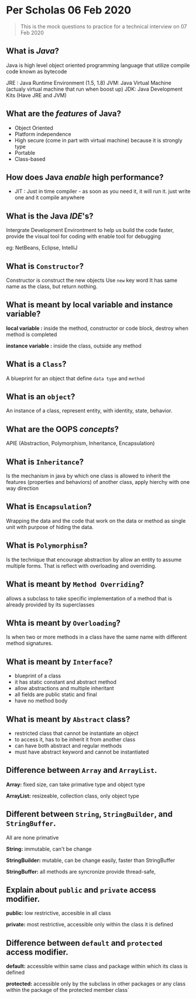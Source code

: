 # Per Scholas 06 Feb 2020

> This is the mock questions to practice for a technical interview on 07 Feb 2020

## What is _Java_?
Java is high level object oriented programming language that utilize compile code known as bytecode

JRE : Java Runtime Environment (1.5, 1.8)
JVM: Java Virtual Machine (actualy virtual machine that run when boost up)
JDK: Java Development Kits (Have JRE and JVM)

## What are the _features_ of Java?
- Object Oriented
- Platform independence
- High secure (come in part with virtual machine) because it is strongly type
- Portable
- Class-based

## How does Java _enable_ high performance?
- JIT : Just in time compiler - as soon as you need it, it will run it.
just write one and it compile anywhere

## What is the Java _IDE_'s?
Intergrate Development Environtment to help us build the code faster, provide the visual tool for coding with enable tool for debugging

eg: NetBeans, Eclipse, IntelliJ

## What is `Constructor`?
Constructor is construct the new objects
Use `new` key word
It has same name as the class, but return nothing.

## What is meant by local variable and instance variable?
__local variable :__ inside the method, constructor or code block, destroy when method is completed

__instance variable :__ inside the class, outside any method

## What is a `Class`?
A blueprint for an object that define `data type` and `method`

## What is an `object`?
An instance of a class, represent entity, with identity, state, behavior.

## What are the OOPS _concepts_?
APIE (Abstraction, Polymorphism, Inheritance, Encapsulation)

## What is `Inheritance`?
Is the mechanism in java by which one class is allowed to inherit the features (properties and behaviors) of another class, apply hierchy with one way direction

## What is `Encapsulation`?
Wrapping the data and the code that work on the data or method as single unit with purpose of hiding the data.

## What is `Polymorphism`?
Is the technique that encourage abstraction by allow an entity to assume multiple forms. That is reflect with overloading and overriding.

## What is meant by `Method Overriding`?
allows a subclass to take specific implementation of a method that is already provided by its superclasses

## Whta is meant by `Overloading`?
Is when two or more methods in a class have the same name with different method signatures.

## What is meant by `Interface`?
- blueprint of a class
- it has static constant and abstract method
- allow abstractions and multiple inheritant
- all fields are public static and final
- have no method body

## What is meant by `Abstract` class?
- restricted class that cannot be instantiate an object 
- to access it, has to be inherit it from another class
- can have both abstract and regular methods
- must have abstract keyword and cannot be instantiated

## Difference between `Array` and `ArrayList`.
__Array:__ fixed size, can take primative type and object type 

__ArrayList:__ resizeable, collection class, only object type

## Different between `String`, `StringBuilder`, and `StringBuffer`.

All are none primative

__String:__ immutable, can't be change

__StringBuilder:__ mutable, can be change easily, faster than StringBuffer

__StringBuffer:__ all methods are syncronize provide thread-safe,

## Explain about `public` and `private` access modifier.
**public:** low restrictive, accesible in all class

**private:** most restrictive, accessible only within the class it is defined

## Difference between `default` and `protected` access modifier.
**default:** accessible within same class and package within which its class is defined

**protected:** accessible only by the subclass in other packages or any class within the package of the protected member class`